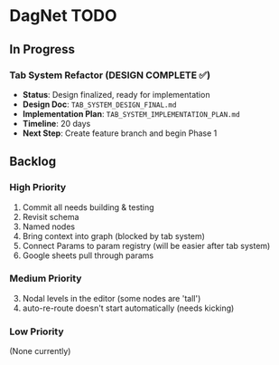 # DagNet TODO

## In Progress

### Tab System Refactor (DESIGN COMPLETE ✅)
- **Status**: Design finalized, ready for implementation
- **Design Doc**: `TAB_SYSTEM_DESIGN_FINAL.md`
- **Implementation Plan**: `TAB_SYSTEM_IMPLEMENTATION_PLAN.md`
- **Timeline**: 20 days
- **Next Step**: Create feature branch and begin Phase 1

## Backlog

### High Priority
1. Commit all needs building & testing
2. Revisit schema
3. Named nodes
4. Bring context into graph (blocked by tab system)
5. Connect Params to param registry (will be easier after tab system)
6. Google sheets pull through params

### Medium Priority
3. Nodal levels in the editor (some nodes are 'tall')   
4. auto-re-route doesn't start automatically (needs kicking)

### Low Priority
(None currently)